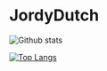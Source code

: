 # JordyDutch

![Github stats](https://github-readme-stats.vercel.app/api?username=jordydutch&theme=①L&show_icons=true&count_private=true&theme=dark)

[![Top Langs](https://github-readme-stats.vercel.app/api/top-langs/?username=jordydutch)](https://github.com/jordydutch/github-readme-stats)
